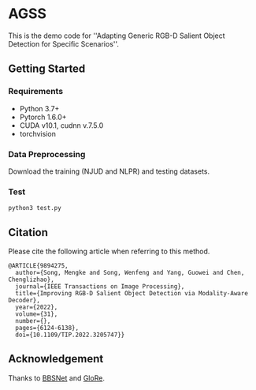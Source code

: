 # AGSS
This is the demo code for ''Adapting Generic RGB-D Salient Object Detection for Specific Scenarios''.

## Getting Started
### Requirements
* Python 3.7+
* Pytorch 1.6.0+
* CUDA v10.1, cudnn v.7.5.0
* torchvision

### Data Preprocessing
Download the training (NJUD and NLPR) and testing datasets.

### Test 
```python3 test.py```

## Citation
Please cite the following article when referring to this method.
```
@ARTICLE{9894275,
  author={Song, Mengke and Song, Wenfeng and Yang, Guowei and Chen, Chenglizhao},
  journal={IEEE Transactions on Image Processing}, 
  title={Improving RGB-D Salient Object Detection via Modality-Aware Decoder}, 
  year={2022},
  volume={31},
  number={},
  pages={6124-6138},
  doi={10.1109/TIP.2022.3205747}}
```

## Acknowledgement 
Thanks to [BBSNet](https://github.com/zyjwuyan/BBS-Net) and [GloRe](https://github.com/facebookresearch/GloRe).
